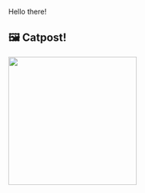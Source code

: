 Hello there!



## 🖼️ Catpost!

<sub>
    <img src="https://cdn2.thecatapi.com/images/79o.jpg" height="256">
</sub>

